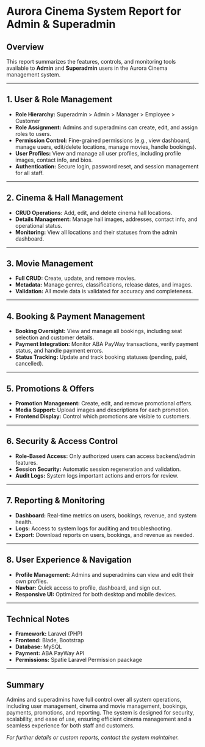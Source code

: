 # Aurora Cinema System Report for Admin & Superadmin

## Overview
This report summarizes the features, controls, and monitoring tools available to **Admin** and **Superadmin** users in the Aurora Cinema management system.

---

## 1. User & Role Management
- **Role Hierarchy:** Superadmin > Admin > Manager > Employee > Customer
- **Role Assignment:** Admins and superadmins can create, edit, and assign roles to users.
- **Permission Control:** Fine-grained permissions (e.g., view dashboard, manage users, edit/delete locations, manage movies, handle bookings).
- **User Profiles:** View and manage all user profiles, including profile images, contact info, and bios.
- **Authentication:** Secure login, password reset, and session management for all staff.

---

## 2. Cinema & Hall Management
- **CRUD Operations:** Add, edit, and delete cinema hall locations.
- **Details Management:** Manage hall images, addresses, contact info, and operational status.
- **Monitoring:** View all locations and their statuses from the admin dashboard.

---

## 3. Movie Management
- **Full CRUD:** Create, update, and remove movies.
- **Metadata:** Manage genres, classifications, release dates, and images.
- **Validation:** All movie data is validated for accuracy and completeness.

---

## 4. Booking & Payment Management
- **Booking Oversight:** View and manage all bookings, including seat selection and customer details.
- **Payment Integration:** Monitor ABA PayWay transactions, verify payment status, and handle payment errors.
- **Status Tracking:** Update and track booking statuses (pending, paid, cancelled).

---

## 5. Promotions & Offers
- **Promotion Management:** Create, edit, and remove promotional offers.
- **Media Support:** Upload images and descriptions for each promotion.
- **Frontend Display:** Control which promotions are visible to customers.

---

## 6. Security & Access Control
- **Role-Based Access:** Only authorized users can access backend/admin features.
- **Session Security:** Automatic session regeneration and validation.
- **Audit Logs:** System logs important actions and errors for review.

---

## 7. Reporting & Monitoring
- **Dashboard:** Real-time metrics on users, bookings, revenue, and system health.
- **Logs:** Access to system logs for auditing and troubleshooting.
- **Export:** Download reports on users, bookings, and revenue as needed.

---

## 8. User Experience & Navigation
- **Profile Management:** Admins and superadmins can view and edit their own profiles.
- **Navbar:** Quick access to profile, dashboard, and sign out.
- **Responsive UI:** Optimized for both desktop and mobile devices.

---

## Technical Notes
- **Framework:** Laravel (PHP)
- **Frontend:** Blade, Bootstrap
- **Database:** MySQL
- **Payment:** ABA PayWay API
- **Permissions:** Spatie Laravel Permission paackage

---

## Summary
Admins and superadmins have full control over all system operations, including user management, cinema and movie management, bookings, payments, promotions, and reporting. The system is designed for security, scalability, and ease of use, ensuring efficient cinema management and a seamless experience for both staff and customers.

*For further details or custom reports, contact the system maintainer.*
